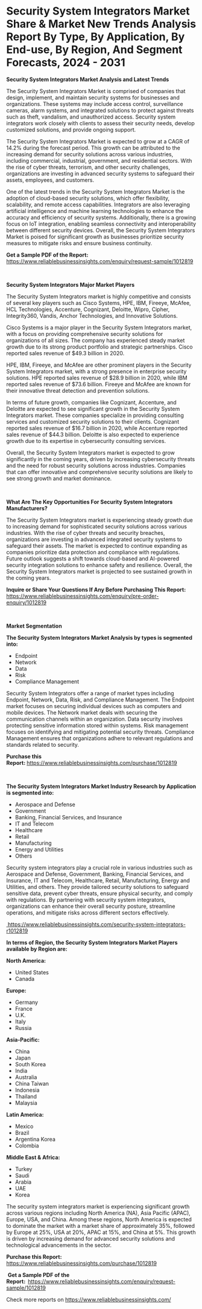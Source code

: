 <p><h1>Security System Integrators Market Share & Market New Trends Analysis Report By Type, By Application, By End-use, By Region, And Segment Forecasts, 2024 - 2031</h1></p><p><strong>Security System Integrators Market Analysis and Latest Trends</strong></p>
<p><p>The Security System Integrators Market is comprised of companies that design, implement, and maintain security systems for businesses and organizations. These systems may include access control, surveillance cameras, alarm systems, and integrated solutions to protect against threats such as theft, vandalism, and unauthorized access. Security system integrators work closely with clients to assess their security needs, develop customized solutions, and provide ongoing support.</p><p>The Security System Integrators Market is expected to grow at a CAGR of 14.2% during the forecast period. This growth can be attributed to the increasing demand for security solutions across various industries, including commercial, industrial, government, and residential sectors. With the rise of cyber threats, terrorism, and other security challenges, organizations are investing in advanced security systems to safeguard their assets, employees, and customers.</p><p>One of the latest trends in the Security System Integrators Market is the adoption of cloud-based security solutions, which offer flexibility, scalability, and remote access capabilities. Integrators are also leveraging artificial intelligence and machine learning technologies to enhance the accuracy and efficiency of security systems. Additionally, there is a growing focus on IoT integration, enabling seamless connectivity and interoperability between different security devices. Overall, the Security System Integrators Market is poised for significant growth as businesses prioritize security measures to mitigate risks and ensure business continuity.</p></p>
<p><strong>Get a Sample PDF of the Report:&nbsp;</strong> <a href="https://www.reliablebusinessinsights.com/enquiry/request-sample/1012819">https://www.reliablebusinessinsights.com/enquiry/request-sample/1012819</a></p>
<p>&nbsp;</p>
<p><strong>Security System Integrators Major Market Players</strong></p>
<p><p>The Security System Integrators market is highly competitive and consists of several key players such as Cisco Systems, HPE, IBM, Fireeye, McAfee, HCL Technologies, Accenture, Cognizant, Deloitte, Wipro, Cipher, Integrity360, Vandis, Anchor Technologies, and Innovative Solutions.</p><p>Cisco Systems is a major player in the Security System Integrators market, with a focus on providing comprehensive security solutions for organizations of all sizes. The company has experienced steady market growth due to its strong product portfolio and strategic partnerships. Cisco reported sales revenue of $49.3 billion in 2020.</p><p>HPE, IBM, Fireeye, and McAfee are other prominent players in the Security System Integrators market, with a strong presence in enterprise security solutions. HPE reported sales revenue of $28.9 billion in 2020, while IBM reported sales revenue of $73.6 billion. Fireeye and McAfee are known for their innovative threat detection and prevention solutions.</p><p>In terms of future growth, companies like Cognizant, Accenture, and Deloitte are expected to see significant growth in the Security System Integrators market. These companies specialize in providing consulting services and customized security solutions to their clients. Cognizant reported sales revenue of $16.7 billion in 2020, while Accenture reported sales revenue of $44.3 billion. Deloitte is also expected to experience growth due to its expertise in cybersecurity consulting services.</p><p>Overall, the Security System Integrators market is expected to grow significantly in the coming years, driven by increasing cybersecurity threats and the need for robust security solutions across industries. Companies that can offer innovative and comprehensive security solutions are likely to see strong growth and market dominance.</p></p>
<p>&nbsp;</p>
<p><strong>What Are The Key Opportunities For Security System Integrators Manufacturers?</strong></p>
<p><p>The Security System Integrators market is experiencing steady growth due to increasing demand for sophisticated security solutions across various industries. With the rise of cyber threats and security breaches, organizations are investing in advanced integrated security systems to safeguard their assets. The market is expected to continue expanding as companies prioritize data protection and compliance with regulations. Future outlook suggests a shift towards cloud-based and AI-powered security integration solutions to enhance safety and resilience. Overall, the Security System Integrators market is projected to see sustained growth in the coming years.</p></p>
<p><strong>Inquire or Share Your Questions If Any Before Purchasing This Report:</strong> <a href="https://www.reliablebusinessinsights.com/enquiry/pre-order-enquiry/1012819">https://www.reliablebusinessinsights.com/enquiry/pre-order-enquiry/1012819</a></p>
<p>&nbsp;</p>
<p><strong>Market Segmentation</strong></p>
<p><strong>The Security System Integrators Market Analysis by types is segmented into:</strong></p>
<p><ul><li>Endpoint</li><li>Network</li><li>Data</li><li>Risk</li><li>Compliance Management</li></ul></p>
<p><p>Security System Integrators offer a range of market types including Endpoint, Network, Data, Risk, and Compliance Management. The Endpoint market focuses on securing individual devices such as computers and mobile devices. The Network market deals with securing the communication channels within an organization. Data security involves protecting sensitive information stored within systems. Risk management focuses on identifying and mitigating potential security threats. Compliance Management ensures that organizations adhere to relevant regulations and standards related to security.</p></p>
<p><strong>Purchase this Report:&nbsp;</strong><a href="https://www.reliablebusinessinsights.com/purchase/1012819">https://www.reliablebusinessinsights.com/purchase/1012819</a></p>
<p>&nbsp;</p>
<p><strong>The Security System Integrators Market Industry Research by Application is segmented into:</strong></p>
<p><ul><li>Aerospace and Defense</li><li>Government</li><li>Banking, Financial Services, and Insurance</li><li>IT and Telecom</li><li>Healthcare</li><li>Retail</li><li>Manufacturing</li><li>Energy and Utilities</li><li>Others</li></ul></p>
<p><p>Security system integrators play a crucial role in various industries such as Aerospace and Defense, Government, Banking, Financial Services, and Insurance, IT and Telecom, Healthcare, Retail, Manufacturing, Energy and Utilities, and others. They provide tailored security solutions to safeguard sensitive data, prevent cyber threats, ensure physical security, and comply with regulations. By partnering with security system integrators, organizations can enhance their overall security posture, streamline operations, and mitigate risks across different sectors effectively.</p></p>
<p><a href="https://www.reliablebusinessinsights.com/security-system-integrators-r1012819">&nbsp;https://www.reliablebusinessinsights.com/security-system-integrators-r1012819</a></p>
<p><strong>In terms of Region, the Security System Integrators Market Players available by Region are:</strong></p>
<p>
    <p> <strong> North America: </strong>
        <ul>
            <li>United States</li>
            <li>Canada</li>
        </ul>
        </p> 
    <p> <strong> Europe: </strong>
        <ul>
            <li>Germany</li>
            <li>France</li>
            <li>U.K.</li>
            <li>Italy</li>
            <li>Russia</li>
        </ul>
        </p> 
    <p> <strong> Asia-Pacific: </strong>
        <ul>
            <li>China</li>
            <li>Japan</li>
            <li>South Korea</li>
            <li>India</li>
            <li>Australia</li>
            <li>China Taiwan</li>
            <li>Indonesia</li>
            <li>Thailand</li>
            <li>Malaysia</li>
        </ul>
        </p> 
    <p> <strong> Latin America: </strong>
        <ul>
            <li>Mexico</li>
            <li>Brazil</li>
            <li>Argentina Korea</li>
            <li>Colombia</li>
        </ul>
        </p> 
    <p> <strong> Middle East & Africa: </strong>
        <ul>
            <li>Turkey</li>
            <li>Saudi</li>
            <li>Arabia</li>
            <li>UAE</li>
            <li>Korea</li>
        </ul>
    </p>
    </p>
<p><p>The security system integrators market is experiencing significant growth across various regions including North America (NA), Asia Pacific (APAC), Europe, USA, and China. Among these regions, North America is expected to dominate the market with a market share of approximately 35%, followed by Europe at 25%, USA at 20%, APAC at 15%, and China at 5%. This growth is driven by increasing demand for advanced security solutions and technological advancements in the sector.</p></p>
<p><strong>Purchase this Report: </strong><a href="https://www.reliablebusinessinsights.com/purchase/1012819">https://www.reliablebusinessinsights.com/purchase/1012819</a></p>
<p>&nbsp;<strong>Get a Sample PDF of the Report:&nbsp;&nbsp;</strong><a href="https://www.reliablebusinessinsights.com/enquiry/request-sample/1012819">https://www.reliablebusinessinsights.com/enquiry/request-sample/1012819</a></p>
<p><strong></strong></p>
<p>Check more reports on <a href="https://www.reliablebusinessinsights.com/">https://www.reliablebusinessinsights.com/</a></p>
